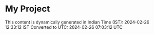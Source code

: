 # My Project

This content is dynamically generated in Indian Time (IST): 2024-02-26 12:33:12 IST
Converted to UTC: 2024-02-26 07:03:12 UTC

